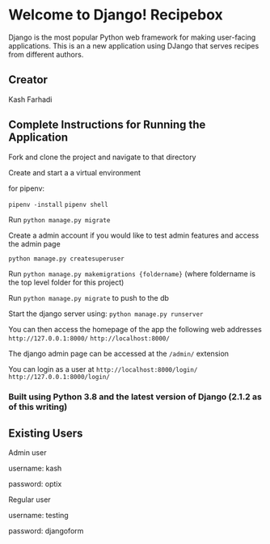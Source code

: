 # Welcome to Django! Recipebox
Django is the most popular Python web framework for making user-facing applications. This is an a new application using DJango that serves recipes from different authors.


## Creator
Kash Farhadi

## Complete Instructions for Running the Application

Fork and clone the project and navigate to that directory

Create and start a a virtual environment

for pipenv:

`pipenv -install`
`pipenv shell`


Run `python manage.py migrate`

Create a admin account if you would like to test admin features and access the admin page

`python manage.py createsuperuser`


Run `python manage.py makemigrations {foldername}` 
(where foldername is the top level folder for this project)

Run `python manage.py migrate` to push  to the db

Start the django server using: `python manage.py runserver`

You can then access the homepage of the app the following web addresses
`http://127.0.0.1:8000/` 
`http://localhost:8000/`

The django admin page can be accessed at the `/admin/` extension

You can login as a user at 
`http://localhost:8000/login/`
`http://127.0.0.1:8000/login/`



### Built using Python 3.8 and the latest version of Django (2.1.2 as of this writing)

## Existing Users 


Admin user 

username: kash

password: optix

Regular user 

username: testing 

password: djangoform
